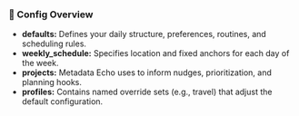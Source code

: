 ### 🔧 Config Overview
- **defaults:** Defines your daily structure, preferences, routines, and scheduling rules.
- **weekly_schedule:** Specifies location and fixed anchors for each day of the week.
- **projects:** Metadata Echo uses to inform nudges, prioritization, and planning hooks.
- **profiles:** Contains named override sets (e.g., travel) that adjust the default configuration.

